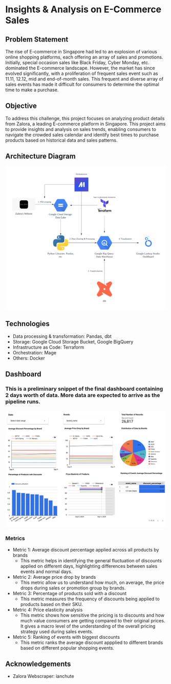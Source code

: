 # Insights & Analysis on E-Commerce Sales

## Problem Statement
The rise of E-commerce in Singapore had led to an explosion of various online shopping platforms, each offering an array of sales and promotions.
Initially, special occasion sales like Black Friday, Cyber Monday, etc. dominated the E-commerce landscape.
However, the market has since evolved significantly, with a proliferation of frequent sales event such as 11.11, 12.12, mid and end-of-month sales.
This frequent and diverse array of sales events has made it difficult for consumers to determine the optimal time to make a purchase. 

## Objective
To address this challenge, this project focuses on analyzing product details from Zalora, a leading E-commerce platform in Singapore. This project aims to provide insights and analysis on sales trends, enabling consumers to navigate the crowded sales calendar and identify best times to purchase products based on historical data and sales patterns.

## Architecture Diagram

<div style="text-align: center;">
  <img src="images/E-Commerce Architecture Diagram.png" alt="architecture_diagram" width="600"/>
</div>

## Technologies
- Data processing & transformation: Pandas, dbt
- Storage: Google Cloud Storage Bucket, Google BigQuery
- Infrastructure as Code: Terraform
- Orchestration: Mage
- Others: Docker

## Dashboard
### This is a preliminary snippet of the final dashboard containing 2 days worth of data. More data are expected to arrive as the pipeline runs.

<div style="text-align: center;">
  <img src="images/dashboard_sample_unpopulated.png" alt="dashboard_diagram" width="600"/>
</div>


### Metrics
- Metric 1: Average discount percentage applied across all products by brands
  - This metric helps in identifying the general fluctuation of discounts applied on different days, highlighting differences between sales events and normal days.
- Metric 2: Average price drop by brands
  - This metric allow us to understand how much, on average, the price drops during sales or promotion group by brands.
- Metric 3: Percentage of products sold with a discount
  - This metric measures the frequency of discounts being applied to products based on their SKU.
- Metric 4: Price elasticity analysis
  - This metric shows how sensitive the pricing is to discounts and how much value consumers are getting compared to their original prices. It gives a macro level of the understanding of the overall pricing strategy used during sales events.
- Metric 5: Ranking of events with biggest discounts
  - This metric ranks the average discount appplied to different brands based on different popular shopping events.

## Acknowledgements
- Zalora Webscraper: ianchute
